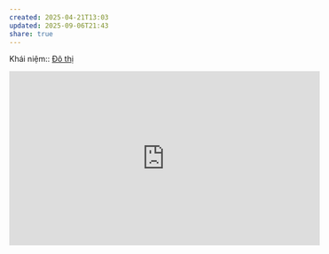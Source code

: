 ```yaml
---
created: 2025-04-21T13:03
updated: 2025-09-06T21:43
share: true
---
```

Khái niệm:: [Đô thị](../../%CE%9E%20Kh%C3%A1i%20ni%E1%BB%87m/%C4%90%C3%B4%20th%E1%BB%8B.md)
<iframe width="560" height="315" src="https://www.youtube.com/embed/Ufmu1WD2TSk?si=ANXP1PQqgV8lam22" title="YouTube video player" frameborder="0" allow="accelerometer; autoplay; clipboard-write; encrypted-media; gyroscope; picture-in-picture; web-share" referrerpolicy="strict-origin-when-cross-origin" allowfullscreen></iframe>
